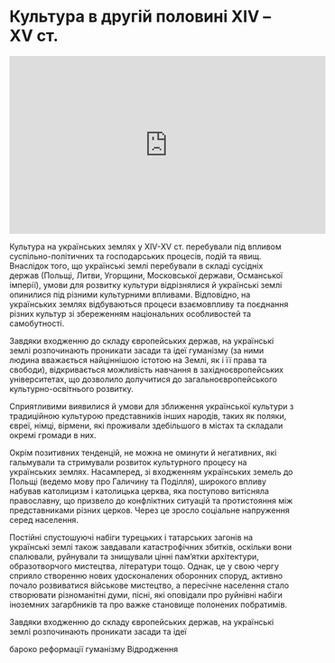 # Культура в другій половині ХІV – ХV ст.

<div class="fluidMedia">
<iframe align="center" width="560" height="315" src="https://www.youtube.com/embed/CAMv_PawoIo" frameborder="0" allowfullscreen></iframe>
</div>
<div class="popup">
</div>

Культура на українських землях у ХІV-ХV ст. перебували під впливом суспільно-політичних та господарських процесів, подій та явищ. Внаслідок того, що українські землі перебували в складі сусідніх держав (Польщі, Литви, Угорщини, Московської держави, Османської імперії), умови для розвитку культури відрізнялися й українські землі опинилися під різними культурними впливами. Відповідно, на українських землях відбуваються процеси взаємовпливу та поєднання різних культур зі збереженням національних особливостей та самобутності. 

Завдяки входженню до складу європейських держав, на українські землі розпочинають проникати засади та ідеї гуманізму (за ними людина вважається найціннішою істотою на Землі, як і її права та свободи), відкривається можливість навчання в західноєвропейських університетах, що дозволило долучитися до загальноєвропейського культурно-освітнього розвитку. 

Сприятливими виявилися й умови для зближення української культури з традиційною культурою представників інших народів, таких як поляки, євреї, німці, вірмени, які  проживали здебільшого в містах та складали окремі громади в них. 

Окрім позитивних тенденцій, не можна не оминути й негативних, які гальмували та стримували розвиток культурного процесу на українських землях. Насамперед, зі входженням українських земель до Польщі (ведемо мову про Галичину та Поділля), широкого впливу набував католицизм і католицька церква, яка поступово витісняла православну, що призвело до конфліктних ситуацій та протистояння між представниками різних церков. Через це зросло соціальне напруження серед населення. 

Постійні спустошуючі набіги турецьких і татарських загонів на українські землі також завдавали катастрофічних збитків, оскільки вони  спалювали, руйнували та знищували цінні пам’ятки архітектури, образотворчого мистецтва, літератури тощо. Однак, це у свою чергу сприяло створенню нових удосконалених оборонних споруд, активно почало розвиватися військове мистецтво, а пересічне населення стало створювати різноманітні думи, пісні, які оповідали про руйнівні набіги іноземних загарбників та про важке становище полонених побратимів. 

<quiz>
<question>
  <p>Завдяки входженню до складу європейських держав, на українські землі розпочинають проникати засади та ідеї</p>
        <answer>бароко</answer>
  <answer>реформації</answer>
        <answer correct>гуманізму</answer>
  <answer>Відродження</answer>
</question>
</quiz>